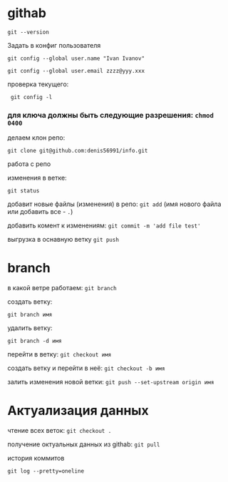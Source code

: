 # githab

`git --version`

Задать в конфиг пользователя

```
git config --global user.name "Ivan Ivanov"

git config --global user.email zzzz@yyy.xxx
```

проверка текущего:

` git config -l`

### для ключа должны быть следующие разрешения: `chmod 0400`

делаем клон репо:

`git clone git@github.com:denis56991/info.git`

работа с репо

изменения в ветке:

`git status`

добавит новые файлы (изменения) в репо:
`git add` (имя нового файла или добавить все - `.`)

добавить комент к изменениям:
`git commit -m 'add file test'`

выгрузка в оснавную ветку
`git push`

# branch

в какой ветре работаем:
`git branch`

создать ветку:
```
git branch имя
```
удалить ветку:
```
git branch -d имя
```

перейти в ветку:
`git checkout имя`

создать ветку и перейти в неё:
`git checkout -b имя`

залить изменения новой ветки:
`git push --set-upstream origin имя`

# Актуализация данных

чтение всех веток:
`git checkout .`

получение октуальных данных из githab:
`git pull`

история коммитов

`git log --pretty=oneline`
